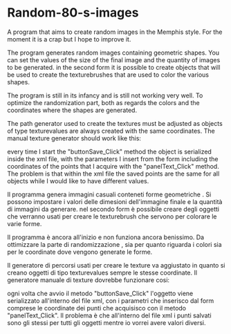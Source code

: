 # Random-80-s-images
A program that aims to create random images in the Memphis style. For the moment it is a crap but I hope to improve it.

The program generates random images containing geometric shapes. You can set the values ​​of the size of the final image and the quantity of images to be generated.
in the second form it is possible to create objects that will be used to create the texturebrushes that are used to color the various shapes.

The program is still in its infancy and is still not working very well. To optimize the randomization part, both as regards the colors and the coordinates where the shapes are generated.

The path generator used to create the textures must be adjusted as objects of type texturevalues ​​are always created with the same coordinates.
The manual texture generator should work like this:

every time I start the "buttonSave_Click" method the object is serialized inside the xml file, with the parameters I insert from the form including the coordinates of the points that I acquire with the "panelText_Click" method. The problem is that within the xml file the saved points are the same for all objects while I would like to have different values.


Il programma genera immagini casuali conteneti forme geometriche . Si possono impostare i valori delle dimesioni dell'immagine finale e la quantità di immagini da generare. 
nel secondo form è possibile creare degli oggetti che verranno usati per creare le texturebrush che servono per colorare le varie forme. 

Il programma è ancora all'inizio e non funziona ancora benissimo. Da ottimizzare la parte di randomizzazione , sia per quanto riguarda i colori sia per le coordinate dove vengono generate le forme. 

Il generatore di percorsi usati per creare le texture va aggiustato in quanto si creano oggetti di tipo texturevalues sempre le stesse coordinate.
Il generatore manuale di texture dovrebbe funzionare cosi: 

ogni volta che avvio il metodo "buttonSave_Click" l'oggetto viene serializzato all'interno del file xml, con i parametri che inserisco dal form comprese le coordinate dei punti che acquisisco con il metodo "panelText_Click". Il problema è che all'interno del file xml i punti salvati sono gli stessi per tutti gli oggetti mentre io vorrei avere valori diversi.
